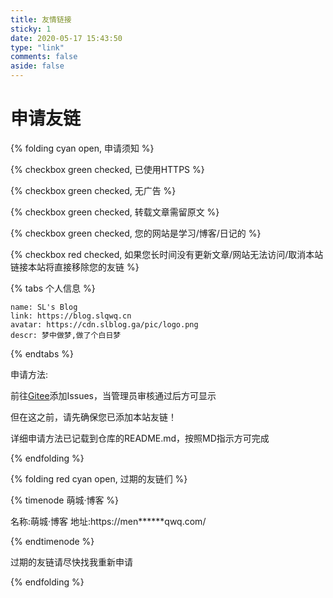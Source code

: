 ```yaml
---
title: 友情链接
sticky: 1
date: 2020-05-17 15:43:50
type: "link"
comments: false
aside: false
---
```

<script>if(typeof(Friend)=='undefined'){
  // 这个地址按照你的地址填写，主要是为了防止pjax不加载重新刷新页面
  location.href='/link'
}
try {
  btf.isJqueryLoad(function () {
    $('.flink').prepend("<div id='friend1'></div>")
  })
} catch (error) {
  window.onload = function () {
    btf.isJqueryLoad(function () {
      $('.flink').prepend("<div id='friend1'></div>")
    })
  }
}
</script><div id="myfriend"></div><script src="https://cdn.jsdelivr.net/npm/jquery@latest/dist/jquery.min.js"></script><script src='https://unpkg.com/butterfly-friend/dist/friend.min.js'></script></script><script> var obj({        el: '#friend1',        owner: "slqwq",        repo: 'Friends',        direction_sort: "asc",        labelDescr: {            Gitee友链: "<span style='color:red;'>这是通过Gitee Issues添加的小伙伴们哦!</span>",            乐特大佬: "<span style='color:red;'>这可是乐特大佬专属的哦!</span>",        }    })</script>




# 申请友链

{% folding cyan open, 申请须知 %}

{% checkbox green checked, 已使用HTTPS %}

{% checkbox green checked, 无广告 %}

{% checkbox green checked, 转载文章需留原文 %}

{% checkbox green checked, 您的网站是学习/博客/日记的 %}

{% checkbox red checked, 如果您长时间没有更新文章/网站无法访问/取消本站链接本站将直接移除您的友链 %}

{% tabs 个人信息 %}
<!-- tab -->
```
name: SL's Blog
link: https://blog.slqwq.cn
avatar: https://cdn.slblog.ga/pic/logo.png
descr: 梦中做梦,做了个白日梦
```
<!-- endtab -->
{%  endtabs %}

申请方法:

前往[Gitee](https://gitee.com/slqwq/Friends)添加Issues，当管理员审核通过后方可显示

但在这之前，请先确保您已添加本站友链！

详细申请方法已记载到仓库的README.md，按照MD指示方可完成

{% endfolding %}



{% folding red cyan open, 过期的友链们 %}

{% timenode 萌城·博客 %}

名称:萌城·博客 地址:https://men******qwq.com/

{% endtimenode %}

过期的友链请尽快找我重新申请

{% endfolding %}